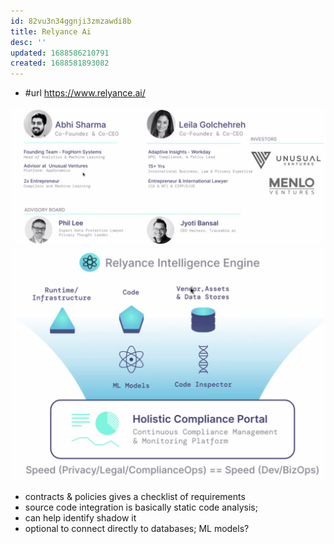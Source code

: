 ```yaml
---
id: 82vu3n34ggnji3zmzawdi8b
title: Relyance Ai
desc: ''
updated: 1688586210791
created: 1688581893082
---
```


- #url https://www.relyance.ai/

![](/assets/images/2023-07-05-11-53-17.png)
![](/assets/images/2023-07-05-11-56-53.png)
- contracts & policies gives a checklist of requirements
- source code integration is basically static code analysis; 
- can help identify shadow it
- optional to connect directly to databases; ML models?
